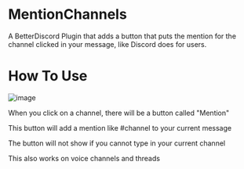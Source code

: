 # MentionChannels

A BetterDiscord Plugin that adds a button that puts the mention for the channel clicked in your message, like Discord does for users.

# How To Use

![image](https://user-images.githubusercontent.com/44213317/123693380-d2a26f80-d80c-11eb-8463-82f5fa66ef2e.png)

When you click on a channel, there will be a button called "Mention"

This button will add a mention like #channel to your current message

The button will not show if you cannot type in your current channel

This also works on voice channels and threads
